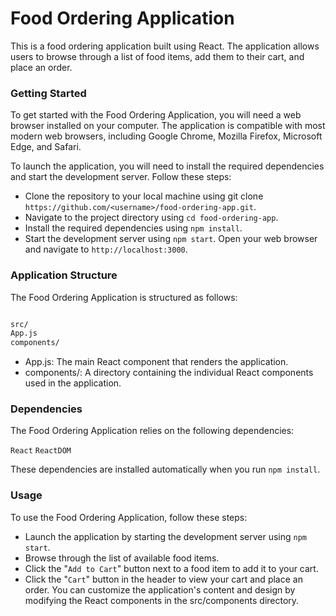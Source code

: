 # Food Ordering Application
This is a food ordering application built using React. The application allows users to browse through a list of food items, add them to their cart, and place an order.

### Getting Started
To get started with the Food Ordering Application, you will need a web browser installed on your computer. The application is compatible with most modern web browsers, including Google Chrome, Mozilla Firefox, Microsoft Edge, and Safari.

To launch the application, you will need to install the required dependencies and start the development server. Follow these steps:

* Clone the repository to your local machine using git clone `https://github.com/<username>/food-ordering-app.git`.
* Navigate to the project directory using `cd food-ordering-app`.
* Install the required dependencies using `npm install`.
* Start the development server using `npm start`.
Open your web browser and navigate to `http://localhost:3000`.

### Application Structure
The Food Ordering Application is structured as follows:

```diff

src/
App.js
components/
```
* App.js: The main React component that renders the application.
* components/: A directory containing the individual React components used in the application.

### Dependencies
The Food Ordering Application relies on the following dependencies:

`React`
`ReactDOM`

These dependencies are installed automatically when you run `npm install`.

### Usage
To use the Food Ordering Application, follow these steps:

* Launch the application by starting the development server using `npm start`.
* Browse through the list of available food items.
* Click the "`Add to Cart`" button next to a food item to add it to your cart.
* Click the "`Cart`" button in the header to view your cart and place an order.
You can customize the application's content and design by modifying the React components in the src/components directory.

